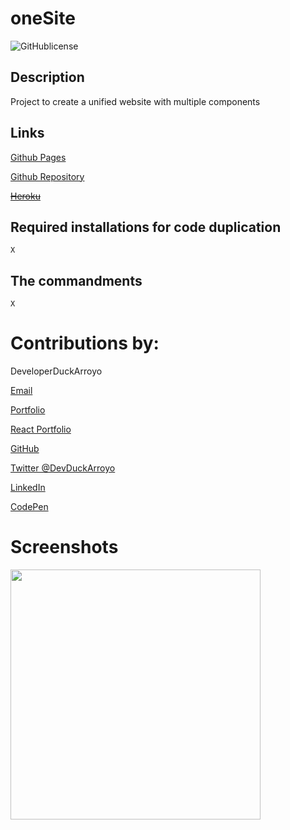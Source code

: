 # oneSite 

![GitHublicense](https://img.shields.io/npm/l/express?style=for-the-badge)

## Description

Project to create a unified website with multiple components

## Links

[Github Pages](https://duckarroyo.github.io/oneSite)

[Github Repository](https://github.com/DuckArroyo/oneSite)

~~[Heroku]()~~

## Required installations for code duplication
```
X

```

## The commandments
```
X

```

# Contributions by:

DeveloperDuckArroyo

[Email](mailto:DeveloperDuckArroyo@gmail.com)

[Portfolio](https://duckarroyo.github.io/portfolio/)

[React Portfolio](https://peaceful-journey-85026.herokuapp.com/)

[GitHub](https://github.com/DuckArroyo)

[Twitter @DevDuckArroyo](https://twitter.com/DevDuckArroyo)

[LinkedIn](https://www.linkedin.com/in/duckarroyo)

[CodePen](https://codepen.io/DeveloperDuckArroyo)

# Screenshots

<img src="./.png" style="width: 400px">
